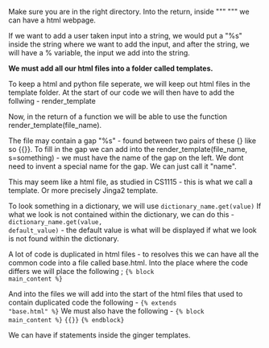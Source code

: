 Make sure you are in the right directory.
Into the return, inside """ """ we can have a html webpage.

If we want to add a user taken input into a string, we would put a "%s" inside the string where we want to add the input, and after the string, we will have a % variable, the input we add into the string.

**We must add all our html files into a folder called templates.**

To keep a html and python file seperate, we will keep out html files in the template folder. At the start of our code we will then have to add the follwing - render_template

Now, in the return of a function we will be able to use the function render_template(file_name).

The file may contain a gap "%s" - found between two pairs of these {} like so {{}}. To fill in the gap we can add into the render_template(file_name, s=something) - we must have the name of the gap on the left. We dont need to invent a special name for the gap. We can just call it "name".

This may seem like a html file, as studied in CS1115 - this is what we call a template. Or more precisely Jinga2 template.

To look something in a dictionary, we will use <code>dictionary_name.get(value)</code>
If what we look is not contained within the dictionary, we can do this - 
<code>dictionary_name.get(value, default_value)</code> - the default value is what will be displayed if what we look is not found within the dictionary.


A lot of code is duplicated in html files - to resolves this we can have all the common code into a file called base.html. Into the place where the code differs we will place the following ;
<code>{% block main_content %}</code>
<code></code>

And into the files we will add into the start of the html files that used to contain duplicated code the following - <code>{% extends "base.html" %}</code>
We must also have the following - <code>{% block main_content %}</code>
<code>{{}}</code>
<code>{% endblock}</code>

We can have if statements inside the ginger templates.